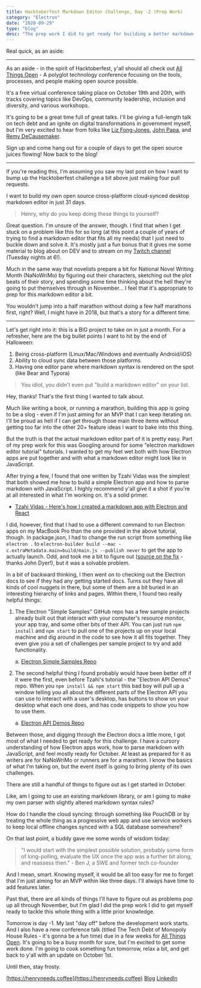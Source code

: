 ```yaml
---
title: Hacktoberfest Markdown Editor Challenge, Day -2 (Prep Work)
category: "Electron"
date: "2020-09-29"
type: "blog"
desc: "The prep work I did to get ready for building a better markdown editor for Hacktoberfest 2020."
---
```


Real quick, as an aside:

---

As an aside - in the spirit of Hacktoberfest, y'all should all check out [All Things Open](https://2020.allthingsopen.org/) - A polyglot technology conference focusing on the tools, processes, and people making open source possible.

It's a free virtual conference taking place on October 19th and 20th, with tracks covering topics like DevOps, community leadership, inclusion and diversity, and various workshops.

It's going to be a great time full of great talks. I'll be giving a full-length talk on tech debt and an ignite on digital transformations in government myself, but I'm very excited to hear from folks like [Liz Fong-Jones](https://2020.allthingsopen.org/speakers/liz-fong-jones/), [John Papa](https://2020.allthingsopen.org/speakers/john-papa/), and [Remy DeCausemaker](https://2020.allthingsopen.org/speakers/remy-decausemaker/).

Sign up and come hang out for a couple of days to get the open source juices flowing! Now back to the blog!

---

If you're reading this, I'm assuming you saw my last post on how I want to bump up the Hacktoberfest challenge a bit above just making four pull requests.

I want to build my own open source cross-platform cloud-synced desktop markdown editor in just 31 days.

> Henry, why do you keep doing these things to yourself?

Great question. I'm unsure of the answer, though. I find that when I get stuck on a problem like this for so long (at this point a couple of years of trying to find a markdown editor that fits all my needs) that I just need to buckle down and solve it. It's mostly just a fun bonus that it gives me some material to blog about on DEV and to stream on my [Twitch channel](https://twitch.com/henryneedscoffee) (Tuesday nights at 6!).

Much in the same way that novelists prepare a bit for National Novel Writing Month (NaNoWriMo) by figuring out their characters, sketching out the plot beats of their story, and spending some time thinking about the hell they're going to put themselves through in November... I feel that it's appropriate to prep for this markdown editor a bit.

You wouldn't jump into a half marathon without doing a few half marathons first, right? Well, I might have in 2018, but that's a story for a different time.

---

Let's get right into it: this is a BIG project to take on in just a month. For a refresher, here are the big bullet points I want to hit by the end of Halloween:

1. Being cross-platform (Linux/Mac/Windows and eventually Android/iOS)
2. Ability to cloud sync data between those platforms
3. Having one editor pane where markdown syntax is rendered on the spot (like Bear and Typora)

> You idiot, you didn't even put "build a markdown editor" on your list.

Hey, thanks! That's the first thing I wanted to talk about.

Much like writing a book, or running a marathon, building this app is going to be a slog - even if I'm just aiming for an MVP that I can keep iterating on. I'll be proud as hell if I can get through those main three items without getting too far into the other 20+ feature ideas I want to bake into this thing.

But the truth is that the actual markdown editor part of it is pretty easy. Part of my prep work for this was Googling around for some "electron markdown editor tutorial" tutorials. I wanted to get my feet wet both with how Electron apps are put together and with what a markdown editor might look like in JavaScript.

After trying a few, I found that one written by Tzahi Vidas was the simplest that both showed me how to build a simple Electron app and how to parse markdown with JavaScript. I highly recommend y'all give it a shot if you're at all interested in what I'm working on. It's a solid primer.

* [Tzahi Vidas - Here's how I created a markdown app with Electron and React](https://www.freecodecamp.org/news/heres-how-i-created-a-markdown-app-with-electron-and-react-1e902f8601ca/)

I did, however, find that I had to use a different command to run Electron apps on my MacBook Pro than the one provided in the above tutorial, though. In package.json, I had to change the run script from something like `electron .` to `electron-builder build --mac -c.extraMetadata.main=build/main.js --publish never` to get the app to actually launch. Odd, and took me a bit to figure out ([source on the fix](https://medium.com/@johndyer24/building-a-production-electron-create-react-app-application-with-shared-code-using-electron-builder-c1f70f0e2649) - thanks John Dyer!), but it was a solvable problem.

In a bit of backward thinking, I then went on to checking out the Electron docs to see if they had any getting started docs. Turns out they have all kinds of cool nuggets in there, but some of them are a bit buried in an interesting hierarchy of links and pages. Within there, I found two really helpful things:

1. The Electron "Simple Samples" GitHub repo has a few sample projects already built out that interact with your computer's resource monitor, your app tray, and some other bits of their API. You can just run `npm install` and `npm start` to pull one of the projects up on your local machine and dig around in the code to see how it all fits together. They even give you a set of challenges per sample project to try and add functionality.

    a. [Electron Simple Samples Repo](https://github.com/electron/simple-samples)

2. The second helpful thing I found probably would have been better off if it were the first, even before Tzahi's tutorial - the "Electron API Demos" repo. When you `npm install && npm start` this bad boy will pull up a window telling you all about the different parts of the Electron API you can use to interact with a user's desktop, has buttons to show on your desktop what each one does, and has code snippets to show you how to use them.

    a. [Electron API Demos Repo](https://github.com/electron/electron-api-demos)

Between those, and digging through the Electron docs a little more, I got most of what I needed to get ready for this challenge. I have a cursory understanding of how Electron apps work, how to parse markdown with JavaScript, and feel mostly ready for October. At least as prepared for it as writers are for NaNoWriMo or runners are for a marathon. I know the basics of what I'm taking on, but the event itself is going to bring plenty of its own challenges.

There are still a handful of things to figure out as I get started in October.

Like, am I going to use an existing markdown library, or am I going to make my own parser with slightly altered markdown syntax rules?

How do I handle the cloud syncing: through something like PouchDB or by treating the whole thing as a progressive web app and use service workers to keep local offline changes synced with a SQL database somewhere?

On that last point, a buddy gave me some words of wisdom today:

> "I would start with the simplest possible solution, probably some form of long-polling, evaluate the UX once the app was a further bit along, and reassess then." - Ben J, a SWE and former tech co-founder

And I mean, smart. Knowing myself, it would be all too easy for me to forget that I'm just aiming for an MVP within like three days. I'll always have time to add features later.

Past that, there are all kinds of things I'll have to figure out as problems pop up all through November, but I'm glad I did the prep work I did to get myself ready to tackle this whole thing with a little prior knowledge.

Tomorrow is day -1. My last "day off" before the development work starts. And I also have a new conference talk (titled The Tech Debt of Monopoly House Rules - it's gonna be a fun time) due in a few weeks for [All Things Open](https://2020.allthingsopen.org/). It's going to be a busy month for sure, but I'm excited to get some work done. I'm going to cook something fun tomorrow, relax a bit, and get back to y'all with an update on October 1st.

Until then, stay frosty.

[https://henryneeds.coffee](https://henryneeds.coffee)
[Blog](https://henryneeds.coffee/blog)
[LinkedIn](https://linkedin.com/in/henryquinniv)
